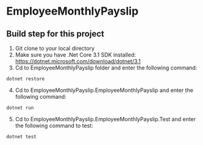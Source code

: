# EmployeeMonthlyPayslip
## Build step for this project

1. Git clone to your local directory
2. Make sure you have .Net Core 3.1 SDK installed: https://dotnet.microsoft.com/download/dotnet/3.1
3. Cd to EmployeeMonthlyPayslip folder and enter the following command:

`dotnet restore`

4. Cd to EmployeeMonthlyPayslip.EmployeeMonthlyPayslip and enter the following command:

`dotnet run`

5. Cd to EmployeeMonthlyPayslip.EmployeeMonthlyPayslip.Test and enter the following command to test:

`dotnet test`
